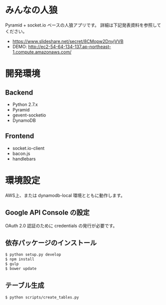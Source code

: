みんなの人狼
==========

Pyramid + socket.io ベースの人狼アプリです。
詳細は下記発表資料を参照してください。

* https://www.slideshare.net/secret/8CMopw2DnvjVVB
* DEMO: http://ec2-54-64-134-137.ap-northeast-1.compute.amazonaws.com/

開発環境
=======

Backend
-------

* Python 2.7.x
* Pyramid
* gevent-socketio
* DynamoDB

Frontend
--------

* socket.io-client
* bacon.js
* handlebars

環境設定
=======

AWS上、または dynamodb-local 環境とともに動作します。

Google API Console の設定
------------------------

OAuth 2.0 認証のために credentials の発行が必要です。


依存パッケージのインストール
-----------------------

```bash
$ python setup.py develop
$ npm install
$ gulp
$ bower update
```

テーブル生成
----------

```bash
$ python scripts/create_tables.py
```
